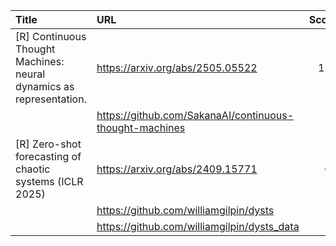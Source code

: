 | Title                                                               | URL                                                     |   Score | Date                |
|:--------------------------------------------------------------------|:--------------------------------------------------------|--------:|:--------------------|
| [R] Continuous Thought Machines: neural dynamics as representation. | https://arxiv.org/abs/2505.05522                        |     120 | 2025-05-12 02:46:34 |
|                                                                     | https://github.com/SakanaAI/continuous-thought-machines |         |                     |
| [R] Zero-shot forecasting of chaotic systems (ICLR 2025)            | https://arxiv.org/abs/2409.15771                        |      62 | 2025-05-12 13:19:48 |
|                                                                     | https://github.com/williamgilpin/dysts                  |         |                     |
|                                                                     | https://github.com/williamgilpin/dysts_data             |         |                     |
